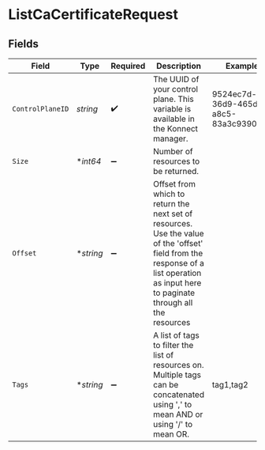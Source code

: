 # ListCaCertificateRequest


## Fields

| Field                                                                                                                                                                                | Type                                                                                                                                                                                 | Required                                                                                                                                                                             | Description                                                                                                                                                                          | Example                                                                                                                                                                              |
| ------------------------------------------------------------------------------------------------------------------------------------------------------------------------------------ | ------------------------------------------------------------------------------------------------------------------------------------------------------------------------------------ | ------------------------------------------------------------------------------------------------------------------------------------------------------------------------------------ | ------------------------------------------------------------------------------------------------------------------------------------------------------------------------------------ | ------------------------------------------------------------------------------------------------------------------------------------------------------------------------------------ |
| `ControlPlaneID`                                                                                                                                                                     | *string*                                                                                                                                                                             | :heavy_check_mark:                                                                                                                                                                   | The UUID of your control plane. This variable is available in the Konnect manager.                                                                                                   | 9524ec7d-36d9-465d-a8c5-83a3c9390458                                                                                                                                                 |
| `Size`                                                                                                                                                                               | **int64*                                                                                                                                                                             | :heavy_minus_sign:                                                                                                                                                                   | Number of resources to be returned.                                                                                                                                                  |                                                                                                                                                                                      |
| `Offset`                                                                                                                                                                             | **string*                                                                                                                                                                            | :heavy_minus_sign:                                                                                                                                                                   | Offset from which to return the next set of resources. Use the value of the 'offset' field from the response of a list operation as input here to paginate through all the resources |                                                                                                                                                                                      |
| `Tags`                                                                                                                                                                               | **string*                                                                                                                                                                            | :heavy_minus_sign:                                                                                                                                                                   | A list of tags to filter the list of resources on. Multiple tags can be concatenated using ',' to mean AND or using '/' to mean OR.                                                  | tag1,tag2                                                                                                                                                                            |